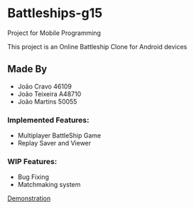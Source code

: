 # Battleships-g15

Project for Mobile Programming

This project is an Online Battleship Clone for Android devices

## Made By
  - João Cravo 46109
  - João Teixeira A48710
  - João Martins 50055


### Implemented Features:
- Multiplayer BattleShip Game
- Replay Saver and Viewer


### WIP Features:
- Bug Fixing
- Matchmaking system

[Demonstration](https://www.youtube.com/watch?v=fpOVHLBnKKs)